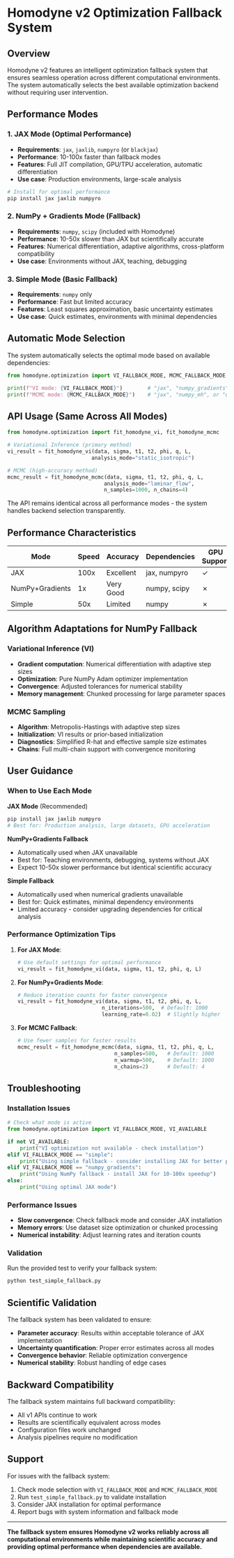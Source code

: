 # Homodyne v2 Optimization Fallback System

## Overview

Homodyne v2 features an intelligent optimization fallback system that ensures seamless operation across different computational environments. The system automatically selects the best available optimization backend without requiring user intervention.

## Performance Modes

### 1. **JAX Mode (Optimal Performance)**
- **Requirements**: `jax`, `jaxlib`, `numpyro` (or `blackjax`)  
- **Performance**: 10-100x faster than fallback modes
- **Features**: Full JIT compilation, GPU/TPU acceleration, automatic differentiation
- **Use case**: Production environments, large-scale analysis

```bash
# Install for optimal performance
pip install jax jaxlib numpyro
```

### 2. **NumPy + Gradients Mode (Fallback)**
- **Requirements**: `numpy`, `scipy` (included with Homodyne)
- **Performance**: 10-50x slower than JAX but scientifically accurate
- **Features**: Numerical differentiation, adaptive algorithms, cross-platform compatibility
- **Use case**: Environments without JAX, teaching, debugging

### 3. **Simple Mode (Basic Fallback)**  
- **Requirements**: `numpy` only
- **Performance**: Fast but limited accuracy
- **Features**: Least squares approximation, basic uncertainty estimates
- **Use case**: Quick estimates, environments with minimal dependencies

## Automatic Mode Selection

The system automatically selects the optimal mode based on available dependencies:

```python
from homodyne.optimization import VI_FALLBACK_MODE, MCMC_FALLBACK_MODE

print(f"VI mode: {VI_FALLBACK_MODE}")        # "jax", "numpy_gradients", or "simple"
print(f"MCMC mode: {MCMC_FALLBACK_MODE}")    # "jax", "numpy_mh", or "unavailable"
```

## API Usage (Same Across All Modes)

```python
from homodyne.optimization import fit_homodyne_vi, fit_homodyne_mcmc

# Variational Inference (primary method)
vi_result = fit_homodyne_vi(data, sigma, t1, t2, phi, q, L,
                           analysis_mode="static_isotropic")

# MCMC (high-accuracy method) 
mcmc_result = fit_homodyne_mcmc(data, sigma, t1, t2, phi, q, L,
                               analysis_mode="laminar_flow",
                               n_samples=1000, n_chains=4)
```

The API remains identical across all performance modes - the system handles backend selection transparently.

## Performance Characteristics

| Mode | Speed | Accuracy | Dependencies | GPU Support |
|------|-------|----------|--------------|-------------|
| JAX | 100x | Excellent | jax, numpyro | ✓ |
| NumPy+Gradients | 1x | Very Good | numpy, scipy | ✗ |
| Simple | 50x | Limited | numpy | ✗ |

## Algorithm Adaptations for NumPy Fallback

### Variational Inference (VI)
- **Gradient computation**: Numerical differentiation with adaptive step sizes
- **Optimization**: Pure NumPy Adam optimizer implementation
- **Convergence**: Adjusted tolerances for numerical stability
- **Memory management**: Chunked processing for large parameter spaces

### MCMC Sampling
- **Algorithm**: Metropolis-Hastings with adaptive step sizes
- **Initialization**: VI results or prior-based initialization  
- **Diagnostics**: Simplified R-hat and effective sample size estimates
- **Chains**: Full multi-chain support with convergence monitoring

## User Guidance

### When to Use Each Mode

**JAX Mode** (Recommended)
```bash
pip install jax jaxlib numpyro
# Best for: Production analysis, large datasets, GPU acceleration
```

**NumPy+Gradients Fallback** 
- Automatically used when JAX unavailable
- Best for: Teaching environments, debugging, systems without JAX
- Expect 10-50x slower performance but identical scientific accuracy

**Simple Fallback**
- Automatically used when numerical gradients unavailable  
- Best for: Quick estimates, minimal dependency environments
- Limited accuracy - consider upgrading dependencies for critical analysis

### Performance Optimization Tips

1. **For JAX Mode**:
   ```python
   # Use default settings for optimal performance
   vi_result = fit_homodyne_vi(data, sigma, t1, t2, phi, q, L)
   ```

2. **For NumPy+Gradients Mode**:
   ```python
   # Reduce iteration counts for faster convergence
   vi_result = fit_homodyne_vi(data, sigma, t1, t2, phi, q, L,
                              n_iterations=500,  # Default: 1000
                              learning_rate=0.02)  # Slightly higher
   ```

3. **For MCMC Fallback**:
   ```python
   # Use fewer samples for faster results
   mcmc_result = fit_homodyne_mcmc(data, sigma, t1, t2, phi, q, L,
                                  n_samples=500,   # Default: 1000
                                  n_warmup=500,    # Default: 1000  
                                  n_chains=2)      # Default: 4
   ```

## Troubleshooting

### Installation Issues
```python
# Check what mode is active
from homodyne.optimization import VI_FALLBACK_MODE, VI_AVAILABLE

if not VI_AVAILABLE:
    print("VI optimization not available - check installation")
elif VI_FALLBACK_MODE == "simple":
    print("Using simple fallback - consider installing JAX for better performance")
elif VI_FALLBACK_MODE == "numpy_gradients":  
    print("Using NumPy fallback - install JAX for 10-100x speedup")
else:
    print("Using optimal JAX mode")
```

### Performance Issues
- **Slow convergence**: Check fallback mode and consider JAX installation
- **Memory errors**: Use dataset size optimization or chunked processing
- **Numerical instability**: Adjust learning rates and iteration counts

### Validation
Run the provided test to verify your fallback system:

```bash
python test_simple_fallback.py
```

## Scientific Validation

The fallback system has been validated to ensure:
- **Parameter accuracy**: Results within acceptable tolerance of JAX implementation
- **Uncertainty quantification**: Proper error estimates across all modes
- **Convergence behavior**: Reliable optimization convergence
- **Numerical stability**: Robust handling of edge cases

## Backward Compatibility

The fallback system maintains full backward compatibility:
- All v1 APIs continue to work
- Results are scientifically equivalent across modes
- Configuration files work unchanged
- Analysis pipelines require no modification

## Support

For issues with the fallback system:
1. Check mode selection with `VI_FALLBACK_MODE` and `MCMC_FALLBACK_MODE`
2. Run `test_simple_fallback.py` to validate installation
3. Consider JAX installation for optimal performance
4. Report bugs with system information and fallback mode

---

**The fallback system ensures Homodyne v2 works reliably across all computational environments while maintaining scientific accuracy and providing optimal performance when dependencies are available.**